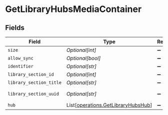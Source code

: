 # GetLibraryHubsMediaContainer


## Fields

| Field                                                                              | Type                                                                               | Required                                                                           | Description                                                                        | Example                                                                            |
| ---------------------------------------------------------------------------------- | ---------------------------------------------------------------------------------- | ---------------------------------------------------------------------------------- | ---------------------------------------------------------------------------------- | ---------------------------------------------------------------------------------- |
| `size`                                                                             | *Optional[int]*                                                                    | :heavy_minus_sign:                                                                 | N/A                                                                                | 7                                                                                  |
| `allow_sync`                                                                       | *Optional[bool]*                                                                   | :heavy_minus_sign:                                                                 | N/A                                                                                | true                                                                               |
| `identifier`                                                                       | *Optional[str]*                                                                    | :heavy_minus_sign:                                                                 | N/A                                                                                | com.plexapp.plugins.library                                                        |
| `library_section_id`                                                               | *Optional[int]*                                                                    | :heavy_minus_sign:                                                                 | N/A                                                                                | 1                                                                                  |
| `library_section_title`                                                            | *Optional[str]*                                                                    | :heavy_minus_sign:                                                                 | N/A                                                                                | Movies                                                                             |
| `library_section_uuid`                                                             | *Optional[str]*                                                                    | :heavy_minus_sign:                                                                 | N/A                                                                                | 322a231a-b7f7-49f5-920f-14c61199cd30                                               |
| `hub`                                                                              | List[[operations.GetLibraryHubsHub](../../models/operations/getlibraryhubshub.md)] | :heavy_minus_sign:                                                                 | N/A                                                                                |                                                                                    |